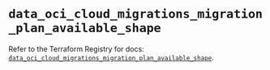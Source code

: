 # `data_oci_cloud_migrations_migration_plan_available_shape`

Refer to the Terraform Registry for docs: [`data_oci_cloud_migrations_migration_plan_available_shape`](https://registry.terraform.io/providers/hashicorp/oci/7.19.0/docs/data-sources/cloud_migrations_migration_plan_available_shape).
